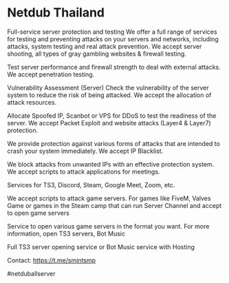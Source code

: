 # Netdub Thailand

Full-service server protection and testing We offer a full range of services for testing and preventing attacks on your servers and networks, including attacks, system testing and real attack prevention. We accept server shooting, all types of gray gambling websites & firewall testing.

Test server performance and firewall strength to deal with external attacks. We accept penetration testing.

Vulnerability Assessment (Server)
Check the vulnerability of the server system to reduce the risk of being attacked. We accept the allocation of attack resources.

Allocate Spoofed IP, Scanbot or VPS for DDoS to test the readiness of the server. We accept Packet Exploit and website attacks (Layer4 & Layer7) protection.

We provide protection against various forms of attacks that are intended to crash your system immediately. We accept IP Blacklist.

We block attacks from unwanted IPs with an effective protection system. We accept scripts to attack applications for meetings.

Services for TS3, Discord, Steam, Google Meet, Zoom, etc.

We accept scripts to attack game servers. For games like FiveM, Valves Game or games in the Steam camp that can run Server Channel and accept to open game servers

Service to open various game servers in the format you want. For more information, open TS3 servers, Bot Music

Full TS3 server opening service or Bot Music service with Hosting

Contact: https://t.me/smintsmp

#netduballserver
